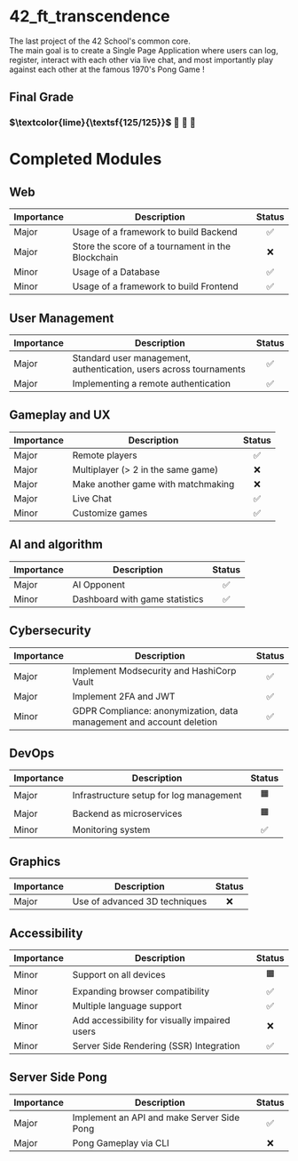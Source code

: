 # 42_ft_transcendence

The last project of the 42 School's common core.</br>
The main goal is to create a Single Page Application where users can log, register, interact with each other via live chat, and most importantly play against each other at the famous 1970's Pong Game ! </br>

## Final Grade
### $\textcolor{lime}{\textsf{125/125}}$  🌟 🌟 🌟 </br>

# Completed Modules
## Web
| Importance | Description | Status |
| --- | --- | :---: |
| Major | Usage of a framework to build Backend | ✅ |
| Major | Store the score of a tournament in the Blockchain| ❌ |
| Minor | Usage of a Database | ✅ |
| Minor | Usage of a framework to build Frontend | ✅ |

## User Management
| Importance | Description | Status |
| --- | --- | :---: |
| Major | Standard user management, authentication, users across tournaments | ✅ |
| Major | Implementing a remote authentication | ✅ |

## Gameplay and UX
| Importance | Description | Status |
| --- | --- | :---: |
| Major | Remote players | ✅ |
| Major | Multiplayer (> 2 in the same game) | ❌ |
| Major | Make another game with matchmaking | ❌ |
| Major | Live Chat| ✅ |
| Minor | Customize games | ✅ |

## AI and algorithm
| Importance | Description | Status |
| --- | --- | :---: |
| Major | AI Opponent | ✅ |
| Minor | Dashboard with game statistics | ✅ |

## Cybersecurity
| Importance | Description | Status |
| --- | --- | :---: |
| Major | Implement Modsecurity and HashiCorp Vault | ✅ |
| Major | Implement 2FA and JWT| ✅ |
| Minor | GDPR Compliance: anonymization, data management and account deletion | ✅ |

## DevOps
| Importance | Description | Status |
| --- | --- | :---: |
| Major | Infrastructure setup for log management | 🟧 |
| Major | Backend as microservices | 🟧 |
| Minor | Monitoring system | ✅ |

## Graphics
| Importance | Description | Status |
| --- | --- | :---: |
| Major | Use of advanced 3D techniques  | ❌ |

## Accessibility
| Importance | Description | Status |
| --- | --- | :---: |
| Minor | Support on all devices  | 🟧 |
| Minor | Expanding browser compatibility  | ✅ |
| Minor | Multiple language support  | ✅ |
| Minor | Add accessibility for visually impaired users | ❌ |
| Minor | Server Side Rendering (SSR) Integration  | ✅ |

## Server Side Pong
| Importance | Description | Status |
| --- | --- | :---: |
| Major | Implement an API and make Server Side Pong  | ✅ |
| Major | Pong Gameplay via CLI  | ❌ |





